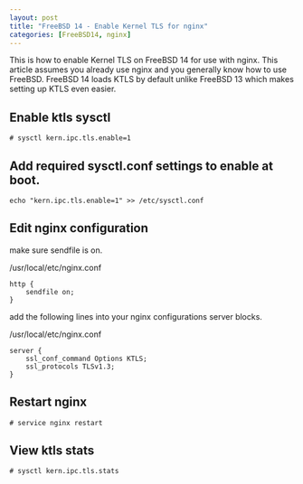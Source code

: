 ```yaml
---
layout: post
title: "FreeBSD 14 - Enable Kernel TLS for nginx"
categories: [FreeBSD14, nginx]
---
```


This is how to enable Kernel TLS on FreeBSD 14 for use with nginx.
This article assumes you already use nginx and you generally know how
to use FreeBSD. FreeBSD 14 loads KTLS by default unlike FreeBSD 13 which
makes setting up KTLS even easier.

## Enable ktls sysctl

~~~
# sysctl kern.ipc.tls.enable=1
~~~

## Add required sysctl.conf settings to enable at boot.

~~~
echo "kern.ipc.tls.enable=1" >> /etc/sysctl.conf
~~~

## Edit nginx configuration

make sure sendfile is on.

/usr/local/etc/nginx.conf
~~~
http {
    sendfile on;
}
~~~

add the following lines into your nginx configurations server blocks.

/usr/local/etc/nginx.conf
~~~
server {
    ssl_conf_command Options KTLS;
    ssl_protocols TLSv1.3;
}
~~~

## Restart nginx

~~~
# service nginx restart
~~~

## View ktls stats

~~~
# sysctl kern.ipc.tls.stats
~~~

